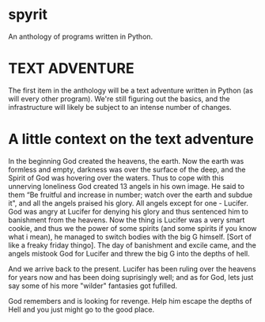 # spyrit
An anthology of programs written in Python.

# TEXT ADVENTURE
The first item in the anthology will be a text adventure written in Python (as will every other program). 
We're still figuring out the basics, and the infrastructure will likely be subject to an intense number of changes.

# A little context on the text adventure
In the beginning God created the heavens, the earth. Now the earth was formless and empty, darkness was over the surface of the deep, and the Spirit of God was hovering over the waters. Thus to cope with this unnerving loneliness God created 13 angels in his own image. He said to them “Be fruitful and increase in number; watch over the earth and subdue it", and all the angels praised his glory. All angels except for one - Lucifer. God was angry at Lucifer for denying his glory and thus sentenced him to banishment from the heavens. Now the thing is Lucifer was a very smart cookie, and thus we the power of some spirits (and some spirits if you know what i mean), he managed to switch bodies with the big G himself. [Sort of like a freaky friday thingo]. The day of banishment and excile came, and the angels mistook God for Lucifer and threw the big G into the depths of hell. 

And we arrive back to the present. Lucifer has been ruling over the heavens for years now and has been doing suprisingly well; and as for God, lets just say some of his more "wilder" fantasies got fufilled. 

God remembers and is looking for revenge. Help him escape the depths of Hell and you just might go to the good place. 
